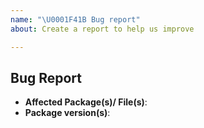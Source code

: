 ```yaml
---
name: "\U0001F41B Bug report"
about: Create a report to help us improve

---
```


## Bug Report

<!--
Thank you for reporting a possible bug in this project
Please fill in as much info as you can as you can.
If possible, please provide code that demonstrates the problem, keeping it as
simple and free of external dependencies as you can.
-->

* **Affected Package(s)/ File(s)**:
* **Package version(s)**:

<!-- Please provide more details and steps to reproduce the issue below this comment. -->
